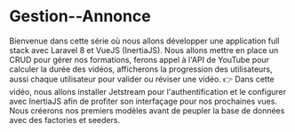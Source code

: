 # Gestion--Annonce
 Bienvenue dans cette série où nous allons développer une application full stack avec Laravel 8 et VueJS (InertiaJS). Nous allons mettre en place un CRUD pour gérer nos formations, ferons appel à l'API de YouTube pour calculer la durée des vidéos, afficherons la progression des utilisateurs, aussi chaque utilisateur pour valider ou réviser une vidéo.  👉 Dans cette vidéo, nous allons installer Jetstream pour l'authentification et le configurer avec InertiaJS afin de profiter son interfaçage pour nos prochaines vues. Nous créerons nos premiers modèles avant de peupler la base de données avec des factories et seeders.
